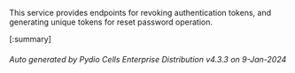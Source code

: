






This service provides endpoints for revoking authentication tokens, and generating unique tokens for reset password operation.

[:summary]

###### Auto generated by Pydio Cells Enterprise Distribution v4.3.3 on 9-Jan-2024
